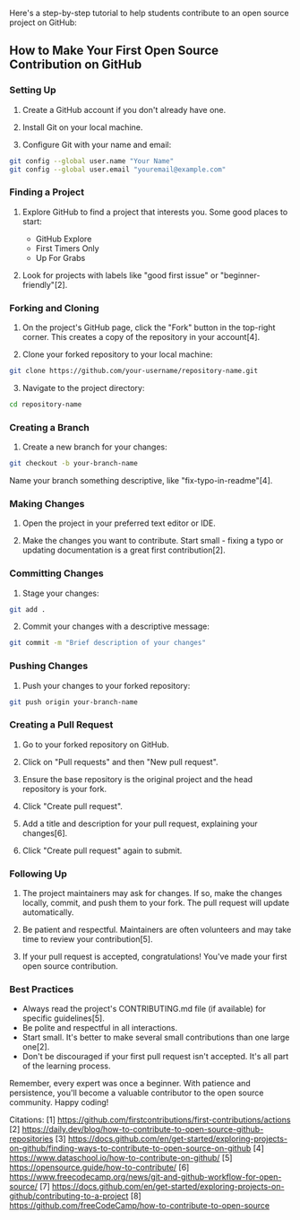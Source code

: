 Here's a step-by-step tutorial to help students contribute to an open source project on GitHub:

## How to Make Your First Open Source Contribution on GitHub

### Setting Up

1. Create a GitHub account if you don't already have one.

2. Install Git on your local machine.

3. Configure Git with your name and email:

```bash
git config --global user.name "Your Name"
git config --global user.email "youremail@example.com"
```

### Finding a Project

1. Explore GitHub to find a project that interests you. Some good places to start:
   - GitHub Explore
   - First Timers Only
   - Up For Grabs

2. Look for projects with labels like "good first issue" or "beginner-friendly"[2].

### Forking and Cloning

1. On the project's GitHub page, click the "Fork" button in the top-right corner. This creates a copy of the repository in your account[4].

2. Clone your forked repository to your local machine:

```bash
git clone https://github.com/your-username/repository-name.git
```

3. Navigate to the project directory:

```bash
cd repository-name
```

### Creating a Branch

1. Create a new branch for your changes:

```bash
git checkout -b your-branch-name
```

Name your branch something descriptive, like "fix-typo-in-readme"[4].

### Making Changes

1. Open the project in your preferred text editor or IDE.

2. Make the changes you want to contribute. Start small - fixing a typo or updating documentation is a great first contribution[2].

### Committing Changes

1. Stage your changes:

```bash
git add .
```

2. Commit your changes with a descriptive message:

```bash
git commit -m "Brief description of your changes"
```

### Pushing Changes

1. Push your changes to your forked repository:

```bash
git push origin your-branch-name
```

### Creating a Pull Request

1. Go to your forked repository on GitHub.

2. Click on "Pull requests" and then "New pull request".

3. Ensure the base repository is the original project and the head repository is your fork.

4. Click "Create pull request".

5. Add a title and description for your pull request, explaining your changes[6].

6. Click "Create pull request" again to submit.

### Following Up

1. The project maintainers may ask for changes. If so, make the changes locally, commit, and push them to your fork. The pull request will update automatically.

2. Be patient and respectful. Maintainers are often volunteers and may take time to review your contribution[5].

3. If your pull request is accepted, congratulations! You've made your first open source contribution.

### Best Practices

- Always read the project's CONTRIBUTING.md file (if available) for specific guidelines[5].
- Be polite and respectful in all interactions.
- Start small. It's better to make several small contributions than one large one[2].
- Don't be discouraged if your first pull request isn't accepted. It's all part of the learning process.

Remember, every expert was once a beginner. With patience and persistence, you'll become a valuable contributor to the open source community. Happy coding!

Citations:
[1] https://github.com/firstcontributions/first-contributions/actions
[2] https://daily.dev/blog/how-to-contribute-to-open-source-github-repositories
[3] https://docs.github.com/en/get-started/exploring-projects-on-github/finding-ways-to-contribute-to-open-source-on-github
[4] https://www.dataschool.io/how-to-contribute-on-github/
[5] https://opensource.guide/how-to-contribute/
[6] https://www.freecodecamp.org/news/git-and-github-workflow-for-open-source/
[7] https://docs.github.com/en/get-started/exploring-projects-on-github/contributing-to-a-project
[8] https://github.com/freeCodeCamp/how-to-contribute-to-open-source